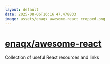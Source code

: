 ```yaml
---
layout: default
date: 2025-08-06T16:16:47.478833
image: assets/enaqx_awesome-react_cropped.png
---
```


# [enaqx/awesome-react](https://github.com/enaqx/awesome-react)

Collection of useful React resources and links
